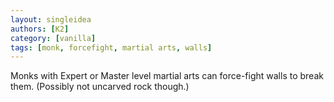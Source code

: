 ```yaml
---
layout: singleidea
authors: [K2]
category: [vanilla]
tags: [monk, forcefight, martial arts, walls]
---
```

Monks with Expert or Master level martial arts can force-fight walls to break
them. (Possibly not uncarved rock though.)
